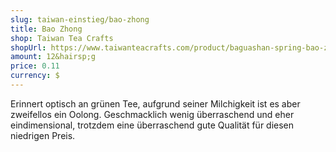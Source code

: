 ```yaml
---
slug: taiwan-einstieg/bao-zhong
title: Bao Zhong
shop: Taiwan Tea Crafts
shopUrl: https://www.taiwanteacrafts.com/product/baguashan-spring-bao-zhong-tea/
amount: 12&hairsp;g
price: 0.11
currency: $
---
```

Erinnert optisch an grünen Tee, aufgrund seiner Milchigkeit ist es aber zweifellos ein Oolong. Geschmacklich wenig überraschend und eher eindimensional, trotzdem eine überraschend gute Qualität für diesen niedrigen Preis.